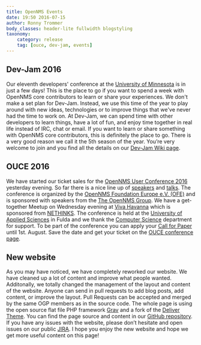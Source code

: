 ```yaml
---
title: OpenNMS Events
date: 19:50 2016-07-15
author: Ronny Trommer
body_classes: header-lite fullwidth blogstyling
taxonomy:
    category: release
    tag: [ouce, dev-jam, events]
---
```


## Dev-Jam 2016

Our eleventh developers' conference at the [University of Minnesota](https://housing.umn.edu/yudof) is in just a few days!
This is the place to go if you want to spend a week with OpenNMS core contributors to learn or share your experiences.
 We don't make a set plan for Dev-Jam. Instead, we use this time of the year to play around with new ideas, technologies or to improve things that we've never had the time to work on.
At Dev-Jam, we can spend time with other developers to learn things, have a lot of fun, and enjoy time together in real life instead of IRC, chat or email.
If you want to learn or share something with OpenNMS core contributors, this is definitely the place to go. There is a very good reason we call it the 5th season of the year.
You’re very welcome to join and you find all the details on our [Dev-Jam Wiki page](http://wiki.opennms.org/wiki/Dev-Jam_2016).

## OUCE 2016

We have started our ticket sales for the [OpenNMS User Conference 2016](https://ouce.opennms.eu) yesterday evening.
So far there is a nice line up of [speakers](http://cfp.opennms.eu/en/ouce2016/public/speakers) and [talks](http://cfp.opennms.eu/en/ouce2016/public/events).
The conference is organized by the [OpenNMS Foundation Europe e.V. (OFE)](http://www.opennms.eu) and is sponsored with speakers from the [The OpenNMS Group](http://www.opennms.com).
We have a get-together Meetup on Wednesday evening at [Viva Havanna](http://viva-havanna.com) which is sponsored from [NETHINKS](https://www.nethinks.com).
The conference is held at the [University of Applied Sciences](http://www.hs-fulda.de) in Fulda and we thank the [Computer Science](https://www.hs-fulda.de/en/departments/ai/) department for support.
To be part of the conference you can apply your [Call for Paper](https://ouce.opennms.eu/cfp) until 1st. August.
Save the date and get your ticket on the [OUCE conference page](https://ouce.opennms.eu).

## New website

As you may have noticed, we have completely reworked our website.
We have cleaned up a lot of content and improve what people wanted.
Additonally, we totally changed the management of the layout and content of the website.
Anyone can send in pull requests to add blog posts, add content, or improve the layout.
Pull Requests can be accepted and merged by the same OGP members as in the source code.
The whole page is using the open source flat file PHP framework [Grav](https://getgrav.org) and a fork of the [Deliver Theme](https://github.com/getgrav/grav-skeleton-deliver-site).
You can find the page source and content in our [GitHub repository](https://github.com/opennms-forge/opennms.org).
If you have any issues with the website, please don’t hesitate and open issues on our public [JIRA](issues.opennms.org/browse/ORG).
I hope you enjoy the new website and hope we get more useful content on this page!
